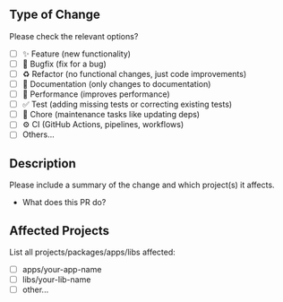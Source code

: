 ## Type of Change

Please check the relevant options?

- [ ] ✨ Feature (new functionality)
- [ ] 🐛 Bugfix (fix for a bug)
- [ ] ♻️ Refactor (no functional changes, just code improvements)
- [ ] 📝 Documentation (only changes to documentation)
- [ ] 🚀 Performance (improves performance)
- [ ] ✅ Test (adding missing tests or correcting existing tests)
- [ ] 🔧 Chore (maintenance tasks like updating deps)
- [ ] ⚙️ CI (GitHub Actions, pipelines, workflows)
- [ ] Others...

## Description

Please include a summary of the change and which project(s) it affects.

- What does this PR do?

## Affected Projects

List all projects/packages/apps/libs affected:

- [ ] apps/your-app-name
- [ ] libs/your-lib-name
- [ ] other...
